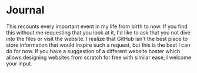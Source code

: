 # Journal
This recounts every important event in my life from birth to now.
If you find this without me requesting that you look at it, I'd like to ask that you not dive into the files or visit the website. I realize that GitHub isn't the best place to store information that would inspire such a request, but this is the best I can do for now. If you have a suggestion of a different website hoster which allows designing websites from scratch for free with similar ease, I welcome your input.
